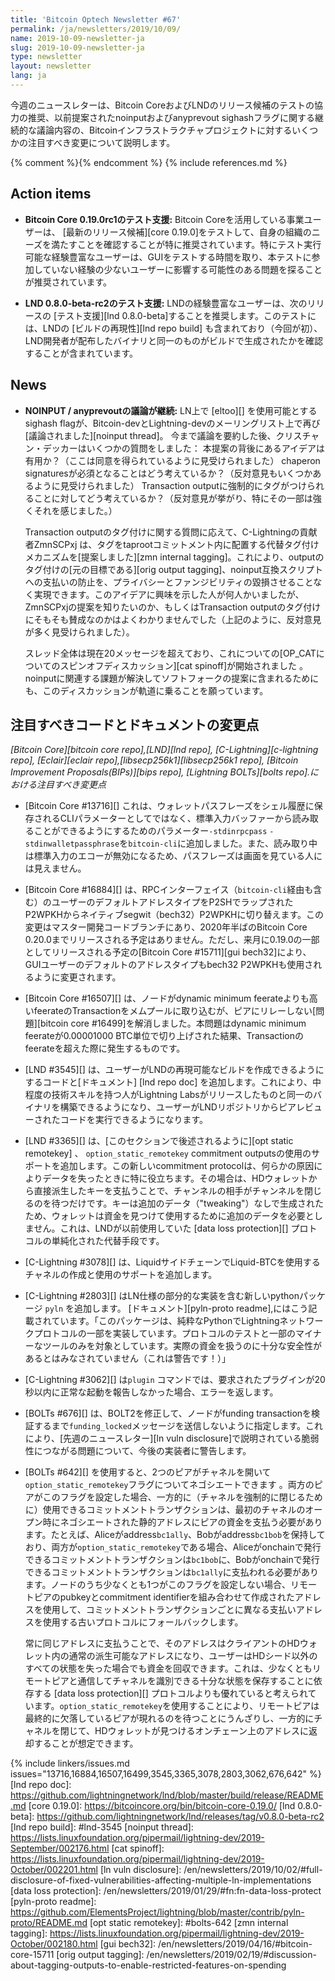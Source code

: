 ```yaml
---
title: 'Bitcoin Optech Newsletter #67'
permalink: /ja/newsletters/2019/10/09/
name: 2019-10-09-newsletter-ja
slug: 2019-10-09-newsletter-ja
type: newsletter
layout: newsletter
lang: ja
---
```


今週のニュースレターは、Bitcoin CoreおよびLNDのリリース候補のテストの協力の推奨、以前提案されたnoinputおよびanyprevout sighashフラグに関する継続的な議論内容の、Bitcoinインフラストラクチャプロジェクトに対するいくつかの注目すべき変更について説明します。

{% comment %}<!-- include references.md below the fold but above any Jekyll/Liquid variables-->{% endcomment %}
{% include references.md %}

## Action items

- **Bitcoin Core 0.19.0rc1のテスト支援:** Bitcoin Coreを活用している事業ユーザーは、 [最新のリリース候補][core 0.19.0]をテストして、自身の組織のニーズを満たすことを確認することが特に推奨されています。特にテスト実行可能な経験豊富なユーザーは、GUIをテストする時間を取り、本テストに参加していない経験の少ないユーザーに影響する可能性のある問題を探ることが推奨されています。


- **LND 0.8.0-beta-rc2のテスト支援:**  LNDの経験豊富なユーザーは、次のリリースの [テスト支援][lnd 0.8.0-beta]することを推奨します。このテストには、LNDの [ビルドの再現性][lnd repo build] も含まれており（今回が初）、LND開発者が配布したバイナリと同一のものがビルドで生成されたかを確認することが含まれています。

## News

- **NOINPUT / anyprevoutの議論が継続:** LN上で [eltoo][] を使用可能とするsighash flagが、Bitcoin-devとLightning-devのメーリングリスト上で再び  [議論されました][noinput thread]。
今まで議論を要約した後、クリスチャン・デッカーはいくつかの質問をしました：
本提案の背後にあるアイデアは有用か？（ここは同意を得られているように見受けられました）
chaperon signaturesが必須となることはどう考えているか？（反対意見もいくつかあるように見受けられました）
Transaction outputに強制的にタグがつけられることに対してどう考えているか？（反対意見が挙がり、特にその一部は強くそれを感じました。）

    Transaction outputのタグ付けに関する質問に応えて、C-Lightningの貢献者ZmnSCPxj は、タグをtaprootコミットメント内に配置する代替タグ付けメカニズムを[提案しました][zmn internal tagging]。これにより、outputのタグ付けの[元の目標である][orig output tagging]、noinput互換スクリプトへの支払いの防止を、プライバシーとファンジビリティの毀損させることなく実現できます。このアイデアに興味を示した人が何人かいましたが、ZmnSCPxjの提案を知りたいのか、もしくはTransaction outputのタグ付けにそもそも賛成なのかはよくわかりませんでした（上記のように、反対意見が多く見受けられました）。

    スレッド全体は現在20メッセージを超えており、これについての[OP_CATについてのスピンオフディスカッション][cat spinoff]が開始されました 。noinputに関連する課題が解決してソフトフォークの提案に含まれるためにも、このディスカッションが軌道に乗ることを願っています。

## 注目すべきコードとドキュメントの変更点

*[Bitcoin Core][bitcoin core repo],[LND][lnd repo], [C-Lightning][c-lightning repo], [Eclair][eclair repo],[libsecp256k1][libsecp256k1 repo], [Bitcoin Improvement Proposals(BIPs)][bips repo], [Lightning BOLTs][bolts repo].における注目すべき変更点*


- [Bitcoin Core #13716][] これは、ウォレットパスフレーズをシェル履歴に保存されるCLIパラメーターとしてではなく、標準入力バッファーから読み取ることができるようにするためのパラメーター`-stdinrpcpass` `-stdinwalletpassphrase`を`bitcoin-cli`に追加しました。また、読み取り中は標準入力のエコーが無効になるため、パスフレーズは画面を見ている人には見えません。

- [Bitcoin Core #16884][] は、RPCインターフェイス（`bitcoin-cli`経由も含む）のユーザーのデフォルトアドレスタイプをP2SHでラップされたP2WPKHからネイティブsegwit（bech32）P2WPKHに切り替えます。この変更はマスター開発コードブランチにあり、2020年半ばのBitcoin Core 0.20.0までリリースされる予定はありません。ただし、来月に0.19.0の一部としてリリースされる予定の[Bitcoin Core #15711][gui bech32]により、GUIユーザーのデフォルトのアドレスタイプもbech32 P2WPKHも使用されるように変更されます。

- [Bitcoin Core #16507][] は、ノードがdynamic minimum feerateよりも高いfeerateのTransactionをメムプールに取り込むが、ピアにリレーしない[問題][bitcoin core #16499]を解消しました。本問題はdynamic minimum feerateが0.00001000 BTC単位で切り上げされた結果、Transactionのfeerateを超えた際に発生するものです。


- [LND #3545][] は、ユーザーがLNDの再現可能なビルドを作成できるようにするコードと[ドキュメント] [lnd repo doc] を追加します。これにより、中程度の技術スキルを持つ人がLightning Labsがリリースしたものと同一のバイナリを構築できるようになり、ユーザーがLNDリポジトリからピアレビューされたコードを実行できるようになります。


- [LND #3365][] は、[このセクションで後述されるように][opt static
  remotekey] 、 `option_static_remotekey` commitment outputsの使用のサポートを追加します。この新しいcommitment protocolは、何らかの原因によりデータを失ったときに特に役立ちます。その場合は、HDウォレットから直接派生したキーを支払うことで、チャンネルの相手がチャンネルを閉じるのを待つだけです。キーは追加のデータ（"tweaking"）なしで生成されたため、ウォレットは資金を見つけて使用するために追加のデータを必要としません。これは、LNDが以前使用していた [data loss protection][] プロトコルの単純化された代替手段です。

- [C-Lightning #3078][] は、LiquidサイドチェーンでLiquid-BTCを使用するチャネルの作成と使用のサポートを追加します。

- [C-Lightning #2803][] はLN仕様の部分的な実装を含む新しいpythonパッケージ `pyln` を追加します。 [ドキュメント][pyln-proto readme],にはこう記載されています。「このパッケージは、純粋なPythonでLightningネットワークプロトコルの一部を実装しています。プロトコルのテストと一部のマイナーなツールのみを対象としています。実際の資金を扱うのに十分な安全性があるとはみなされていません（これは警告です！）」

- [C-Lightning #3062][]  は`plugin` コマンドでは、要求されたプラグインが20秒以内に正常な起動を報告しなかった場合、エラーを返します。

- [BOLTs #676][] は、BOLT2を修正して、ノードがfunding transactionを検証するまで`funding_locked`メッセージを送信しないように指定します。これにより、[先週のニュースレター][ln vuln disclosure]で説明されている脆弱性につながる問題について、今後の実装者に警告します。

- [BOLTs #642][] を使用すると、2つのピアがチャネルを開いて`option_static_remotekey`フラグについてネゴシエートできます 。両方のピアがこのフラグを設定した場合、一方的に（チャネルを強制的に閉じるために）使用できるコミットメントトランザクションは、最初のチャネルのオープン時にネゴシエートされた静的アドレスにピアの資金を支払う必要があります。たとえば、Aliceがaddress`bc1ally`、Bobがaddress`bc1bob`を保持しており、両方が`option_static_remotekey`である場合、Aliceがonchainで発行できるコミットメントトランザクションは`bc1bob`に、Bobがonchainで発行できるコミットメントトランザクションは`bc1ally`に支払われる必要があります。ノードのうち少なくとも1つがこのフラグを設定しない場合、リモートピアのpubkeyとcommitment
  identifierを組み合わせて作成されたアドレスを使用して、コミットメントトランザクションごとに異なる支払いアドレスを使用する古いプロトコルにフォールバックします。

    常に同じアドレスに支払うことで、そのアドレスはクライアントのHDウォレット内の通常の派生可能なアドレスになり、ユーザーはHDシード以外のすべての状態を失った場合でも資金を回収できます。これは、少なくともリモートピアと通信してチャネルを識別できる十分な状態を保存することに依存する [data loss protection][] プロトコルよりも優れていると考えられて います。`option_static_remotekey`を使用することにより、リモートピアは最終的に欠落しているピアが現れるのを待つことにうんざりし、一方的にチャネルを閉じて、HDウォレットが見つけるオンチェーン上のアドレスに返却することが想定できます。



{% include linkers/issues.md issues="13716,16884,16507,16499,3545,3365,3078,2803,3062,676,642" %}
[lnd repo doc]: https://github.com/lightningnetwork/lnd/blob/master/build/release/README.md
[core 0.19.0]: https://bitcoincore.org/bin/bitcoin-core-0.19.0/
[lnd 0.8.0-beta]: https://github.com/lightningnetwork/lnd/releases/tag/v0.8.0-beta-rc2
[lnd repo build]: #lnd-3545
[noinput thread]: https://lists.linuxfoundation.org/pipermail/lightning-dev/2019-September/002176.html
[cat spinoff]: https://lists.linuxfoundation.org/pipermail/lightning-dev/2019-October/002201.html
[ln vuln disclosure]: /en/newsletters/2019/10/02/#full-disclosure-of-fixed-vulnerabilities-affecting-multiple-ln-implementations
[data loss protection]: /en/newsletters/2019/01/29/#fn:fn-data-loss-protect
[pyln-proto readme]: https://github.com/ElementsProject/lightning/blob/master/contrib/pyln-proto/README.md
[opt static remotekey]: #bolts-642
[zmn internal tagging]: https://lists.linuxfoundation.org/pipermail/lightning-dev/2019-October/002180.html
[gui bech32]: /en/newsletters/2019/04/16/#bitcoin-core-15711
[orig output tagging]: /en/newsletters/2019/02/19/#discussion-about-tagging-outputs-to-enable-restricted-features-on-spending



